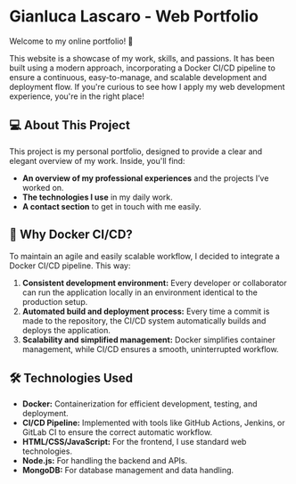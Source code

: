 # Gianluca Lascaro - Web Portfolio

Welcome to my online portfolio! 🚀

This website is a showcase of my work, skills, and passions. It has been built using a modern approach, incorporating a Docker CI/CD pipeline to ensure a continuous, easy-to-manage, and scalable development and deployment flow. If you're curious to see how I apply my web development experience, you're in the right place!

## 💻 About This Project

This project is my personal portfolio, designed to provide a clear and elegant overview of my work. Inside, you'll find:

- **An overview of my professional experiences** and the projects I’ve worked on.
- **The technologies I use** in my daily work.
- **A contact section** to get in touch with me easily.

## 🚀 Why Docker CI/CD?

To maintain an agile and easily scalable workflow, I decided to integrate a Docker CI/CD pipeline. This way:

1. **Consistent development environment:** Every developer or collaborator can run the application locally in an environment identical to the production setup.
2. **Automated build and deployment process:** Every time a commit is made to the repository, the CI/CD system automatically builds and deploys the application.
3. **Scalability and simplified management:** Docker simplifies container management, while CI/CD ensures a smooth, uninterrupted workflow.

## 🛠️ Technologies Used

- **Docker:** Containerization for efficient development, testing, and deployment.
- **CI/CD Pipeline:** Implemented with tools like GitHub Actions, Jenkins, or GitLab CI to ensure the correct automatic workflow.
- **HTML/CSS/JavaScript:** For the frontend, I use standard web technologies.
- **Node.js:** For handling the backend and APIs.
- **MongoDB:** For database management and data handling.


